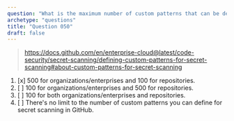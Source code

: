 ```yaml
---
question: "What is the maximum number of custom patterns that can be defined for secret scanning on GitHub?"
archetype: "questions"
title: "Question 050"
draft: false
---
```


> https://docs.github.com/en/enterprise-cloud@latest/code-security/secret-scanning/defining-custom-patterns-for-secret-scanning#about-custom-patterns-for-secret-scanning
1. [x] 500 for organizations/enterprises and 100 for repositories.
1. [ ] 100 for organizations/enterprises and 500 for repositories.
1. [ ] 100 for both organizations/enterprises and repositories.
1. [ ] There's no limit to the number of custom patterns you can define for secret scanning in GitHub.
